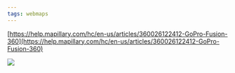 ```yaml
---
tags: webmaps
---
```


[https://help.mapillary.com/hc/en-us/articles/360026122412-GoPro-Fusion-360](https://help.mapillary.com/hc/en-us/articles/360026122412-GoPro-Fusion-360)

![](/wiki/assets/img/Screen%20Shot%202019-05-21%20at%2010.45.17%20AM.png)
